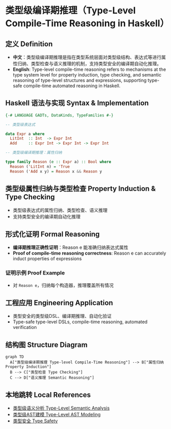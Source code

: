 # 类型级编译期推理（Type-Level Compile-Time Reasoning in Haskell）

## 定义 Definition

- **中文**：类型级编译期推理是指在类型系统层面对类型级结构、表达式等进行属性归纳、类型检查与语义推理的机制，支持类型安全的编译期自动化推理。
- **English**: Type-level compile-time reasoning refers to mechanisms at the type system level for property induction, type checking, and semantic reasoning of type-level structures and expressions, supporting type-safe compile-time automated reasoning in Haskell.

## Haskell 语法与实现 Syntax & Implementation

```haskell
{-# LANGUAGE GADTs, DataKinds, TypeFamilies #-}

-- 类型级表达式

data Expr a where
  LitInt  :: Int  -> Expr Int
  Add     :: Expr Int -> Expr Int -> Expr Int

-- 类型级编译期推理：属性归纳

type family Reason (e :: Expr a) :: Bool where
  Reason ('LitInt n) = 'True
  Reason ('Add x y) = Reason x && Reason y
```

## 类型级属性归纳与类型检查 Property Induction & Type Checking

- 类型级表达式的属性归纳、类型检查、语义推理
- 支持类型安全的编译期自动化推理

## 形式化证明 Formal Reasoning

- **编译期推理正确性证明**：Reason e 能准确归纳表达式属性
- **Proof of compile-time reasoning correctness**: Reason e can accurately induct properties of expressions

### 证明示例 Proof Example

- 对 `Reason e`，归纳每个构造器，推理覆盖所有情况

## 工程应用 Engineering Application

- 类型安全的类型级DSL、编译期推理、自动化验证
- Type-safe type-level DSLs, compile-time reasoning, automated verification

## 结构图 Structure Diagram

```mermaid
graph TD
  A["类型级编译期推理 Type-level Compile-Time Reasoning"] --> B["属性归纳 Property Induction"]
  B --> C["类型检查 Type Checking"]
  C --> D["语义推理 Semantic Reasoning"]
```

## 本地跳转 Local References

- [类型级语义分析 Type-Level Semantic Analysis](../111-Type-Level-Semantic-Analysis/01-Type-Level-Semantic-Analysis-in-Haskell.md)
- [类型级AST建模 Type-Level AST Modeling](../112-Type-Level-AST-Modeling/01-Type-Level-AST-Modeling-in-Haskell.md)
- [类型安全 Type Safety](../14-Type-Safety/01-Type-Safety-in-Haskell.md)
